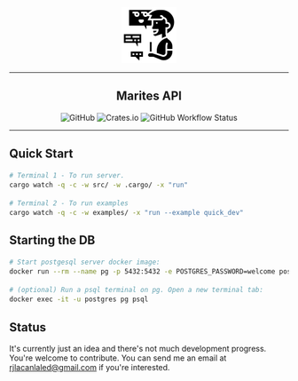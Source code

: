 <div align="center">
    <img src="../common/assets/logo.png" alt="Marites" width="100">
    <hr />
        <h2 align="center" style="border-bottom: none">Marites API</h2>
        <img alt="GitHub" src="https://img.shields.io/github/license/txpipe/oura" />
        <img alt="Crates.io" src="https://img.shields.io/crates/v/oura" />
        <img alt="GitHub Workflow Status" src="https://img.shields.io/github/actions/workflow/status/txpipe/oura/validate.yml" />
    <hr/>
</div>

## Quick Start
```sh
# Terminal 1 - To run server.
cargo watch -q -c -w src/ -w .cargo/ -x "run"

# Terminal 2 - To run examples
cargo watch -q -c -w examples/ -x "run --example quick_dev"
```

## Starting the DB
```sh
# Start postgesql server docker image:
docker run --rm --name pg -p 5432:5432 -e POSTGRES_PASSWORD=welcome postgres:15

# (optional) Run a psql terminal on pg. Open a new terminal tab:
docker exec -it -u postgres pg psql
```

## Status
It's currently just an idea and there's not much development progress. You're welcome to contribute. You can send me an email at rjlacanlaled@gmail.com if you're interested.